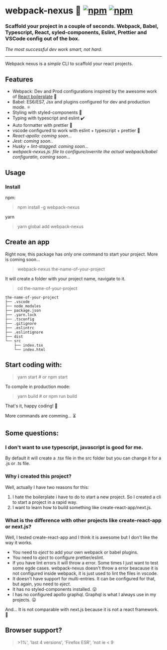# webpack-nexus 🐨 [![npm](https://img.shields.io/npm/dm/webpack-nexus)](https://www.npmjs.com/package/webpack-nexus) [![npm](https://img.shields.io/npm/v/webpack-nexus)](https://www.npmjs.com/package/webpack-nexus)


### Scaffold your project in a couple of seconds. Webpack, Babel, Typescript, React, syled-components, Eslint, Prettier and VSCode config out of the box.

_The most successful dev work smart, not hard._

---

Webpack nexus is a _simple_ CLI to scaffold your react projects.

## Features
* Webpack: Dev and Prod configurations inspired by the awesome work of [React boilerplate](https://github.com/react-boilerplate/react-boilerplate) 🔨
* Babel: ES6/ES7, Jsx and plugins configured for dev and production mode. ⚛️
* Styling with styled-components 💅
* Typing with typescript and eslint ✔️
* Auto formatter with prettier 🔄
* vscode configured to work with eslint + typescript + prettier 💙
* _React-apollo: coming soon..._
* _Jest: coming soon.._
* _Husky + lint-stagged: coming soon..._
* _webpack-nexus.js: file to configure/overrite the actual webpack/babel configuratin, coming soon..._

## Usage

### Install
npm:
> npm install -g webpack-nexus

yarn
> yarn global add webpack-nexus

## Create an app
Right now, this package has only one command to start your project. More is coming soon...

> webpack-nexus the-name-of-your-project

It will create a folder with your project name, navigate to it.

> cd the-name-of-your-project

```
the-name-of-your-project
├── .vscode
├── node_modules
├── package.json
├── .yarn.lock
├── .tsconfig
├── .gitignore
├── .eslintrc
├── .eslintignore
├── dist
└── src
    ├── index.tsx
    └── index.html
```

## Start coding with:
> yarn start # or npm start

To compile in production mode:
> yarn build # or npm run build


That's it, happy coding! 🎉


More commands are comming... ⏳

## Some questions:

### I don't want to use typescript, javascript is good for me.

By default it will create a .tsx file in the src folder but you can change it for a .js or .ts file.

### Why i created this project?

Well, actually I have two reasons for this:

1. I hate the boilerplate i have to do to start a new project. So I created a cli to start a project in a rapid way.
2. I want to learn how to build something like create-react-app/next.js.

### What is the difference with other projects like create-react-app or next.js?

Well, I tested create-react-app and I think it is awesome but I don't like the way it works.

- You need to _eject_ to add your own webpack or babel plugins.
- You need to _eject_ to configure prettier/eslint.
- If you have lint errors it will throw a error. Some times I just want to test some egde cases. webpack-nexus doesn't throw a error beacause it is not configured inside webpack, it is just used to lint the files in vscode.
- It doesn't have support for multi-entries. It can be configured for that, but again, you need to _eject_.
- It has no styled-components installed. 😛
- I has no configured apollo graphql. Graphql is what I always use in my projects. 😛

And... It is not comparable with next.js because it is not a react framework. 👺

## Browser support?
> \>1%', 'last 4 versions', 'Firefox ESR', 'not ie < 9